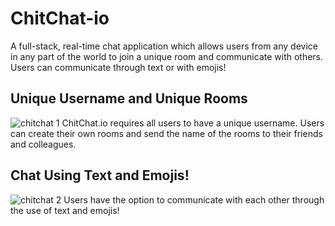 # ChitChat-io
A full-stack, real-time chat application which allows users from any device in any part of the world to join a unique room and communicate with others. Users can communicate through text or with emojis!

## Unique Username and Unique Rooms
![chitchat 1](https://user-images.githubusercontent.com/89039969/133001930-0c3a46b8-cbc0-4088-b927-5123ab0343c7.JPG)
ChitChat.io requires all users to have a unique username. Users can create their own rooms and send the name of the rooms to their friends and colleagues.

## Chat Using Text and Emojis!
![chitchat 2](https://user-images.githubusercontent.com/89039969/133001959-afa672a7-5c57-418f-907f-24a85b300686.JPG)
Users have the option to communicate with each other through the use of text and emojis! 
